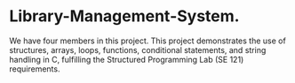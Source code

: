 # Library-Management-System.
We have four members in this project. This project demonstrates the use of structures, arrays, loops, functions, conditional statements, and string handling in C, fulfilling the Structured Programming Lab (SE 121) requirements. 
